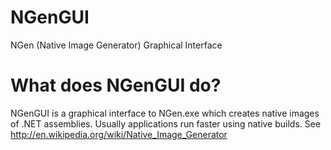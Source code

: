 NGenGUI
=======

NGen (Native Image Generator) Graphical Interface


What does NGenGUI do?
=====================

NGenGUI is a graphical interface to NGen.exe which creates native images of .NET assemblies.
Usually applications run faster using native builds.
See http://en.wikipedia.org/wiki/Native_Image_Generator